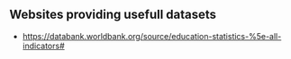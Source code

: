 
## Websites providing usefull datasets
 - https://databank.worldbank.org/source/education-statistics-%5e-all-indicators#

